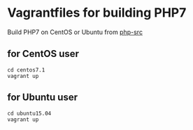 # Vagrantfiles for building PHP7

Build PHP7 on CentOS or Ubuntu from [php-src](https://github.com/php/php-src)

## for CentOS user

```
cd centos7.1
vagrant up
```

## for Ubuntu user

```
cd ubuntu15.04
vagrant up
```
